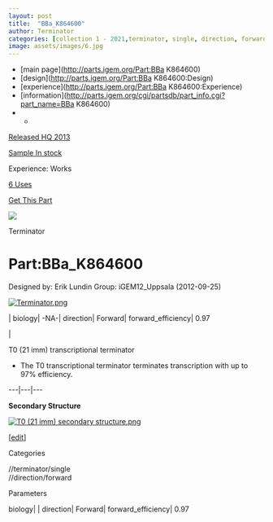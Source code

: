 ```yaml
---
layout: post
title:  "BBa_K864600"
author: Terminator
categories: [collection 1 - 2021,terminator, single, direction, forward] 
image: assets/images/6.jpg
---
```



  * [main page](http://parts.igem.org/Part:BBa K864600)
  * [design](http://parts.igem.org/Part:BBa K864600:Design)
  * [experience](http://parts.igem.org/Part:BBa K864600:Experience)
  * [information](http://parts.igem.org/cgi/partsdb/part_info.cgi?part_name=BBa K864600)
  *   * 

[Released HQ 2013](http://parts.igem.org/Help:Part_Status_Box)

[Sample In stock](http://parts.igem.org/Help:Part_Status_Box)

Experience: Works

[6 Uses](http://parts.igem.org/partsdb/uses.cgi?part=BBa_K864600)

[ Get This Part](http://parts.igem.org/partsdb/get_part.cgi?part=BBa_K864600)

![](http://parts.igem.org/images/partbypart/icon_terminator.png)

Terminator

# Part:BBa_K864600

Designed by: Erik Lundin   Group: iGEM12_Uppsala   (2012-09-25)

[![Terminator.png](/wiki/images/8/81/Terminator.png)](/File:Terminator.png)

| biology| -NA-| direction| Forward| forward_efficiency| 0.97

|

T0 (21 imm) transcriptional terminator

  * The T0 transcriptional terminator terminates transcription with up to 97% efficiency.

  
---|---|---  
  
**Secondary Structure**

[![T0 \(21 imm\) secondary
structure.png](/wiki/images/2/26/T0_%2821_imm%29_secondary_structure.png)](/File:T0_\(21_imm\)_secondary_structure.png)

[[edit](http://parts.igem.org/partsdb/part_info.cgi?part_name=BBa_K864600)]

Categories

//terminator/single  
//direction/forward

Parameters

biology| | direction| Forward| forward_efficiency| 0.97

